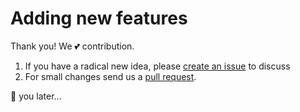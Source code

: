# Adding new features

Thank you! We :two_hearts: contribution. 

1. If you have a radical new idea, please [create an issue](https://github.com/platform45/let-there-be-light/issues/new) to discuss
2. For small changes send us a [pull request](https://help.github.com/articles/using-pull-requests).

:ocean: you later...
